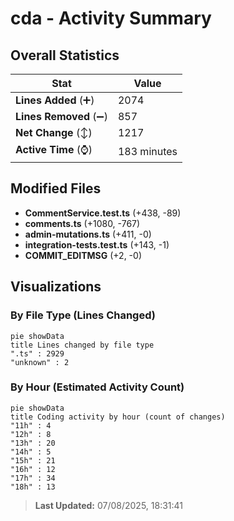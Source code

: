 # cda - Activity Summary 

## Overall Statistics

| Stat                   | Value                                                             |
| ---------------------- | ----------------------------------------------------------------- |
| **Lines Added** (➕)   | 2074                                          |
| **Lines Removed** (➖) | 857                                        |
| **Net Change** (↕)    | 1217                |
| **Active Time** (⌚)   | 183 minutes |


## Modified Files
- **CommentService.test.ts** (+438, -89)
- **comments.ts** (+1080, -767)
- **admin-mutations.ts** (+411, -0)
- **integration-tests.test.ts** (+143, -1)
- **COMMIT_EDITMSG** (+2, -0)

## Visualizations

### By File Type (Lines Changed)

```mermaid
pie showData
title Lines changed by file type
".ts" : 2929
"unknown" : 2
```

### By Hour (Estimated Activity Count)

```mermaid
pie showData
title Coding activity by hour (count of changes)
"11h" : 4
"12h" : 8
"13h" : 20
"14h" : 5
"15h" : 21
"16h" : 12
"17h" : 34
"18h" : 13
```


> **Last Updated:** 07/08/2025, 18:31:41
